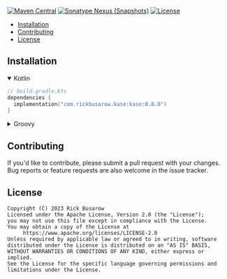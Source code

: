 [![Maven Central](https://img.shields.io/maven-central/v/com.rickbusarow.kase/kase?style=flat-square)](https://search.maven.org/search?q=com.rickbusarow.kase)
[![Sonatype Nexus (Snapshots)](https://img.shields.io/nexus/s/com.rickbusarow.kase/kase?label=snapshots&server=https%3A%2F%2Foss.sonatype.org&style=flat-square)](https://oss.sonatype.org/#nexus-search;quick~com.rickbusarow.kase)
[![License](https://img.shields.io/badge/license-apache2.0-blue?style=flat-square.svg)](https://opensource.org/licenses/Apache-2.0)

- [Installation](#installation)
- [Contributing](#contributing)
- [License](#license)

## Installation

<details open>
<summary>Kotlin</summary>

<!--doks maven-with-version:1-->

```kotlin
// build.gradle.kts
dependencies {
  implementation("com.rickbusarow.kase:kase:0.8.0")
}
```

<!--doks END-->

</details>

<details>
<summary>Groovy</summary>

<!--doks maven-with-version:1-->

```groovy
// build.gradle
dependencies {
  implementation 'com.rickbusarow.kase:kase:0.8.0'
}
```

<!--doks END-->

</details>

## Contributing

If you'd like to contribute, please submit a pull request with your changes. Bug reports or
feature requests are also welcome in the issue tracker.

## License

```text
Copyright (C) 2023 Rick Busarow
Licensed under the Apache License, Version 2.0 (the "License");
you may not use this file except in compliance with the License.
You may obtain a copy of the License at
     https://www.apache.org/licenses/LICENSE-2.0
Unless required by applicable law or agreed to in writing, software
distributed under the License is distributed on an "AS IS" BASIS,
WITHOUT WARRANTIES OR CONDITIONS OF ANY KIND, either express or implied.
See the License for the specific language governing permissions and
limitations under the License.
```
